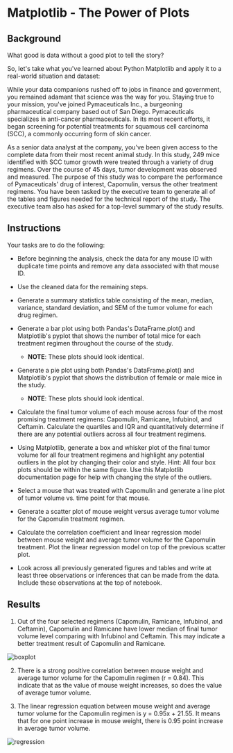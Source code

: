 # Matplotlib - The Power of Plots

## Background

What good is data without a good plot to tell the story?

So, let's take what you've learned about Python Matplotlib and apply it to a real-world situation and dataset:

While your data companions rushed off to jobs in finance and government, you remained adamant that science was the way for you. Staying true to your mission, you've joined Pymaceuticals Inc., a burgeoning pharmaceutical company based out of San Diego. Pymaceuticals specializes in anti-cancer pharmaceuticals. In its most recent efforts, it began screening for potential treatments for squamous cell carcinoma (SCC), a commonly occurring form of skin cancer.

As a senior data analyst at the company, you've been given access to the complete data from their most recent animal study. In this study, 249 mice identified with SCC tumor growth were treated through a variety of drug regimens. Over the course of 45 days, tumor development was observed and measured. The purpose of this study was to compare the performance of Pymaceuticals' drug of interest, Capomulin, versus the other treatment regimens. You have been tasked by the executive team to generate all of the tables and figures needed for the technical report of the study. The executive team also has asked for a top-level summary of the study results.


## Instructions

Your tasks are to do the following:


* Before beginning the analysis, check the data for any mouse ID with duplicate time points and remove any data associated with that mouse ID.

* Use the cleaned data for the remaining steps.

* Generate a summary statistics table consisting of the mean, median, variance, standard deviation, and SEM of the tumor volume for each drug regimen.

* Generate a bar plot using both Pandas's DataFrame.plot() and Matplotlib's pyplot that shows  the number of total mice for each treatment regimen throughout the course of the study.

  + **NOTE**: These plots should look identical.


* Generate a pie plot using both Pandas's DataFrame.plot() and Matplotlib's pyplot that shows the distribution of female or male mice in the study.

  + **NOTE**: These plots should look identical.


* Calculate the final tumor volume of each mouse across four of the most promising treatment regimens: Capomulin, Ramicane, Infubinol, and Ceftamin. Calculate the quartiles and IQR and quantitatively determine if there are any potential outliers across all four treatment regimens.

* Using Matplotlib, generate a box and whisker plot of the final tumor volume for all four treatment regimens and highlight any potential outliers in the plot by changing their color and style.
Hint: All four box plots should be within the same figure. Use this Matplotlib documentation page for help with changing the style of the outliers.

* Select a mouse that was treated with Capomulin and generate a line plot of tumor volume vs. time point for that mouse.

* Generate a scatter plot of mouse weight versus average tumor volume for the Capomulin treatment regimen.

* Calculate the correlation coefficient and linear regression model between mouse weight and average tumor volume for the Capomulin treatment. Plot the linear regression model on top of the previous scatter plot.

* Look across all previously generated figures and tables and write at least three observations or inferences that can be made from the data. Include these observations at the top of notebook.


## Results

1. Out of the four selected regimens (Capomulin, Ramicane, Infubinol, and Ceftamin), Capomulin and Ramicane have lower median of final tumor volume level comparing with Infubinol and Ceftamin. This may indicate a better treatment result of Capomulin and Ramicane. 


![boxplot](https://user-images.githubusercontent.com/55970064/90853548-15b7ca80-e340-11ea-9ae2-ae855e78c584.png)


2. There is a strong positive correlation between mouse weight and average tumor volume for the Capomulin regimen (r = 0.84). This indicate that as the value of mouse weight increases, so does the value of average tumor volume.


3. The linear regression equation between mouse weight and average tumor volume for the Capomulin regimen is y = 0.95x + 21.55. It means that for one point increase in mouse weight, there is 0.95 point increase in average tumor volume. 


![regression](https://user-images.githubusercontent.com/55970064/90853575-2bc58b00-e340-11ea-8807-cfcf632bbb3f.png)
